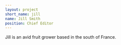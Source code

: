 ```yaml
---
layout: project
short_name: jill
name: Jill Smith
position: Chief Editor
---
```

Jill is an avid fruit grower based in the south of France.